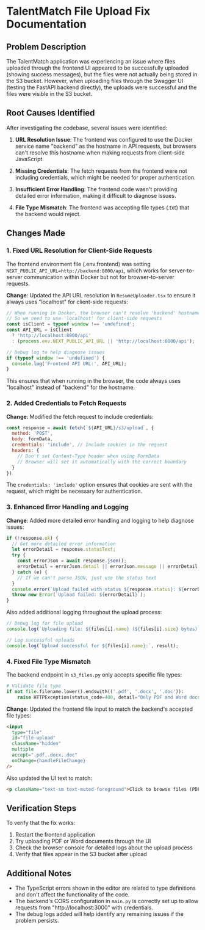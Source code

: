 # TalentMatch File Upload Fix Documentation

## Problem Description

The TalentMatch application was experiencing an issue where files uploaded through the frontend UI appeared to be successfully uploaded (showing success messages), but the files were not actually being stored in the S3 bucket. However, when uploading files through the Swagger UI (testing the FastAPI backend directly), the uploads were successful and the files were visible in the S3 bucket.

## Root Causes Identified

After investigating the codebase, several issues were identified:

1. **URL Resolution Issue**: The frontend was configured to use the Docker service name "backend" as the hostname in API requests, but browsers can't resolve this hostname when making requests from client-side JavaScript.

2. **Missing Credentials**: The fetch requests from the frontend were not including credentials, which might be needed for proper authentication.

3. **Insufficient Error Handling**: The frontend code wasn't providing detailed error information, making it difficult to diagnose issues.

4. **File Type Mismatch**: The frontend was accepting file types (.txt) that the backend would reject.

## Changes Made

### 1. Fixed URL Resolution for Client-Side Requests

The frontend environment file (.env.frontend) was setting `NEXT_PUBLIC_API_URL=http://backend:8000/api`, which works for server-to-server communication within Docker but not for browser-to-server requests.

**Change**: Updated the API URL resolution in `ResumeUploader.tsx` to ensure it always uses "localhost" for client-side requests:

```javascript
// When running in Docker, the browser can't resolve 'backend' hostname
// So we need to use 'localhost' for client-side requests
const isClient = typeof window !== 'undefined';
const API_URL = isClient 
  ? 'http://localhost:8000/api' 
  : (process.env.NEXT_PUBLIC_API_URL || 'http://localhost:8000/api');

// Debug log to help diagnose issues
if (typeof window !== 'undefined') {
  console.log('Frontend API URL:', API_URL);
}
```

This ensures that when running in the browser, the code always uses "localhost" instead of "backend" for the hostname.

### 2. Added Credentials to Fetch Requests

**Change**: Modified the fetch request to include credentials:

```javascript
const response = await fetch(`${API_URL}/s3/upload`, {
  method: 'POST',
  body: formData,
  credentials: 'include', // Include cookies in the request
  headers: {
    // Don't set Content-Type header when using FormData
    // Browser will set it automatically with the correct boundary
  }
})
```

The `credentials: 'include'` option ensures that cookies are sent with the request, which might be necessary for authentication.

### 3. Enhanced Error Handling and Logging

**Change**: Added more detailed error handling and logging to help diagnose issues:

```javascript
if (!response.ok) {
  // Get more detailed error information
  let errorDetail = response.statusText;
  try {
    const errorJson = await response.json();
    errorDetail = errorJson.detail || errorJson.message || errorDetail;
  } catch (e) {
    // If we can't parse JSON, just use the status text
  }
  console.error(`Upload failed with status ${response.status}: ${errorDetail}`);
  throw new Error(`Upload failed: ${errorDetail}`);
}
```

Also added additional logging throughout the upload process:

```javascript
// Debug log for file upload
console.log(`Uploading file: ${files[i].name} (${files[i].size} bytes) to ${API_URL}/s3/upload`);

// Log successful uploads
console.log(`Upload successful for ${files[i].name}:`, result);
```

### 4. Fixed File Type Mismatch

The backend endpoint in `s3_files.py` only accepts specific file types:

```python
# Validate file type
if not file.filename.lower().endswith(('.pdf', '.docx', '.doc')):
    raise HTTPException(status_code=400, detail="Only PDF and Word documents are allowed")
```

**Change**: Updated the frontend file input to match the backend's accepted file types:

```html
<input
  type="file"
  id="file-upload"
  className="hidden"
  multiple
  accept=".pdf,.docx,.doc"
  onChange={handleFileChange}
/>
```

Also updated the UI text to match:

```html
<p className="text-sm text-muted-foreground">Click to browse files (PDF, DOCX, DOC)</p>
```

## Verification Steps

To verify that the fix works:

1. Restart the frontend application
2. Try uploading PDF or Word documents through the UI
3. Check the browser console for detailed logs about the upload process
4. Verify that files appear in the S3 bucket after upload

## Additional Notes

- The TypeScript errors shown in the editor are related to type definitions and don't affect the functionality of the code.
- The backend's CORS configuration in `main.py` is correctly set up to allow requests from "http://localhost:3000" with credentials.
- The debug logs added will help identify any remaining issues if the problem persists.
